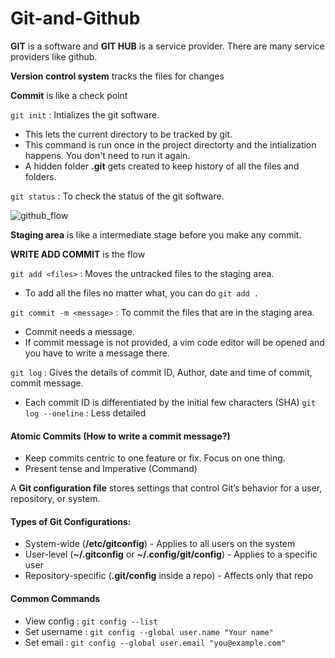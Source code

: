 # Git-and-Github

**GIT** is a software and **GIT HUB** is a service provider. There are many service providers like github. 

**Version control system** tracks the files for changes

**Commit** is like a check point

`git init` : Intializes the git software.
   - This lets the current directory to be tracked by git.
   - This command is run once in the project directorty and the intialization happens. You don't need to run it again.
   - A hidden folder **.git** gets created to keep history of all the files and folders.
 
   
`git status` : To check the status of the git software.


![github_flow](https://github.com/user-attachments/assets/ec6556c6-39b6-4b1f-8ea1-6b24bacca25e)

**Staging area** is like a intermediate stage before you make any commit. 

**WRITE ADD COMMIT** is the flow

`git add <files>` : Moves the untracked files to the staging area. 
- To add all the files no matter what, you can do `git add .` 
 
`git commit -m <message>` : To commit the files that are in the staging area.
- Commit needs a message.
- If commit message is not provided, a vim code editor will be opened and you have to write a message there.

`git log` : Gives the details of commit ID, Author, date and time of commit, commit message. 
- Each commit ID is differentiated by the initial few characters (SHA)
 `git log --oneline` : Less detailed

#### Atomic Commits (How to write a commit message?)
- Keep commits centric to one feature or fix. Focus on one thing.
- Present tense and Imperative (Command)

A **Git configuration file** stores settings that control Git’s behavior for a user, repository, or system.

#### Types of Git Configurations:
- System-wide (**/etc/gitconfig**) - Applies to all users on the system
- User-level (**~/.gitconfig** or **~/.config/git/config**) - Applies to a specific user
- Repository-specific (**.git/config** inside a repo) - Affects only that repo

#### Common Commands
- View config : `git config --list`
- Set username : `git config --global user.name "Your name"`
- Set email : `git config --global user.email "you@example.com"`

